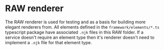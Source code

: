 # RAW renderer

The RAW renderer is used for testing and as a basis for building more elegant renderers from. All elements defined in the `framework/elements/*.ts` typescript package have associated `.njk` files in this RAW folder. If a service doesn't require an element type then it's renderer doesn't need to implement a `.njk` file for that element type.
